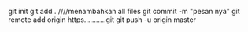 git init
git add . ////menambahkan all files
git commit -m "pesan nya"
git remote add origin https...........git
git push -u origin master
